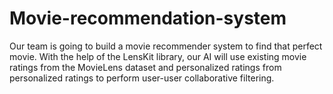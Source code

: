 # Movie-recommendation-system
Our team is going to build a movie recommender system to find that perfect movie. With the help of the LensKit library, our AI will use existing movie ratings from the MovieLens dataset and personalized ratings from personalized ratings to perform user-user collaborative filtering. 
